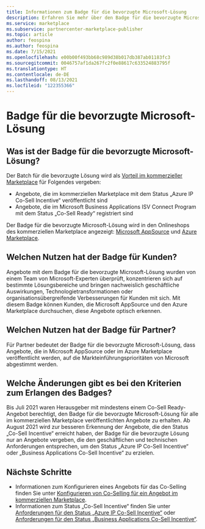 ```yaml
---
title: Informationen zum Badge für die bevorzugte Microsoft-Lösung
description: Erfahren Sie mehr über den Badge für die bevorzugte Microsoft-Lösung, der in Azure Marketplace verfügbar ist.
ms.service: marketplace
ms.subservice: partnercenter-marketplace-publisher
ms.topic: article
author: feospina
ms.author: feospina
ms.date: 7/15/2021
ms.openlocfilehash: e00b00f493bb68c989d38b017db387ab01183fc3
ms.sourcegitcommit: 0046757af1da267fc2f0e88617c633524883795f
ms.translationtype: HT
ms.contentlocale: de-DE
ms.lasthandoff: 08/13/2021
ms.locfileid: "122355366"
---
```

# <a name="microsoft-preferred-solution-badge"></a>Badge für die bevorzugte Microsoft-Lösung

## <a name="what-is-the-microsoft-preferred-solution-badge"></a>Was ist der Badge für die bevorzugte Microsoft-Lösung?

Der Batch für die bevorzugte Lösung wird als [Vorteil im kommerzieller Marketplace](./co-sell-overview.md) für Folgendes vergeben:

- Angebote, die im kommerziellen Marketplace mit dem Status „Azure IP Co-Sell Incentive“ veröffentlicht sind
- Angebote, die im Microsoft Business Applications ISV Connect Program mit dem Status „Co-Sell Ready“ registriert sind

Der Badge für die bevorzugte Microsoft-Lösung wird in den Onlineshops des kommerziellen Marketplace angezeigt: [Microsoft AppSource](https://appsource.microsoft.com/en-us/home) und [Azure Marketplace](https://azuremarketplace.microsoft.com/en-us/home).

## <a name="how-does-the-badge-benefit-customers"></a>Welchen Nutzen hat der Badge für Kunden?

Angebote mit dem Badge für die bevorzugte Microsoft-Lösung wurden von einem Team von Microsoft-Experten überprüft, konzentrieren sich auf bestimmte Lösungsbereiche und bringen nachweislich geschäftliche Auswirkungen, Technologietransformationen oder organisationsübergreifende Verbesserungen für Kunden mit sich. Mit diesem Badge können Kunden, die Microsoft AppSource und den Azure Marketplace durchsuchen, diese Angebote optisch erkennen.

## <a name="how-does-the-badge-benefit-partners"></a>Welchen Nutzen hat der Badge für Partner?

Für Partner bedeutet der Badge für die bevorzugte Microsoft-Lösung, dass Angebote, die in Microsoft AppSource oder im Azure Marketplace veröffentlicht werden, auf die Markteinführungsprioritäten von Microsoft abgestimmt werden.

## <a name="what-are-the-changes-to-the-criteria-to-achieve-the-badge"></a>Welche Änderungen gibt es bei den Kriterien zum Erlangen des Badges?

Bis Juli 2021 waren Herausgeber mit mindestens einem Co-Sell Ready-Angebot berechtigt, den Badge für die bevorzugte Microsoft-Lösung für alle im kommerziellen Marketplace veröffentlichten Angebote zu erhalten. Ab August 2021 wird zur besseren Erkennung der Angebote, die den Status „Co-Sell Incentive“ erreicht haben, der Badge für die bevorzugte Lösung nur an Angebote vergeben, die den geschäftlichen und technischen Anforderungen entsprechen, um den Status „Azure IP Co-Sell Incentive“ oder „Business Applications Co-Sell Incentive“ zu erzielen.  

## <a name="next-steps"></a>Nächste Schritte

- Informationen zum Konfigurieren eines Angebots für das Co-Selling finden Sie unter [Konfigurieren von Co-Selling für ein Angebot im kommerziellen Marketplace](./co-sell-configure.md).
- Informationen zum Status „Co-Sell Incentive“ finden Sie unter [Anforderungen für den Status „Azure IP Co-Sell Incentive“](./co-sell-requirements.md) oder [Anforderungen für den Status „Business Applications Co-Sell Incentive“](./co-sell-requirements.md).